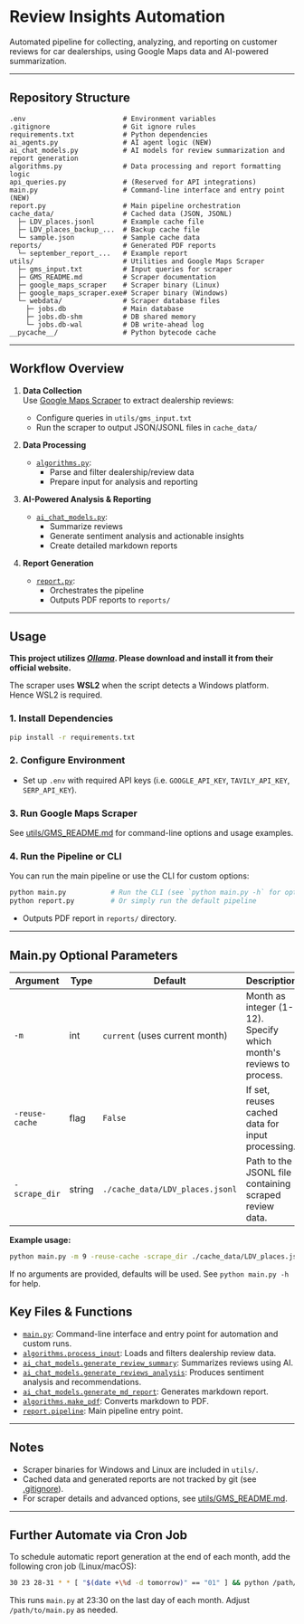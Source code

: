 # Review Insights Automation

Automated pipeline for collecting, analyzing, and reporting on customer reviews for car dealerships, using Google Maps data and AI-powered summarization.

---

## Repository Structure


```
.env                        # Environment variables
.gitignore                  # Git ignore rules
requirements.txt            # Python dependencies
ai_agents.py                # AI agent logic (NEW)
ai_chat_models.py           # AI models for review summarization and report generation
algorithms.py               # Data processing and report formatting logic
api_queries.py              # (Reserved for API integrations)
main.py                     # Command-line interface and entry point (NEW)
report.py                   # Main pipeline orchestration
cache_data/                 # Cached data (JSON, JSONL)
  ├─ LDV_places.jsonl       # Example cache file
  ├─ LDV_places_backup_...  # Backup cache file
  └─ sample.json            # Sample cache data
reports/                    # Generated PDF reports
  └─ september_report_...   # Example report
utils/                      # Utilities and Google Maps Scraper
  ├─ gms_input.txt          # Input queries for scraper
  ├─ GMS_README.md          # Scraper documentation
  ├─ google_maps_scraper    # Scraper binary (Linux)
  ├─ google_maps_scraper.exe# Scraper binary (Windows)
  └─ webdata/               # Scraper database files
    ├─ jobs.db              # Main database
    ├─ jobs.db-shm          # DB shared memory
    └─ jobs.db-wal          # DB write-ahead log
__pycache__/                # Python bytecode cache
```

---

## Workflow Overview

1. **Data Collection**  
   Use [Google Maps Scraper](utils/GMS_README.md) to extract dealership reviews:
   - Configure queries in `utils/gms_input.txt`
   - Run the scraper to output JSON/JSONL files in `cache_data/`

2. **Data Processing**  
   - [`algorithms.py`](algorithms.py):  
     - Parse and filter dealership/review data
     - Prepare input for analysis and reporting

3. **AI-Powered Analysis & Reporting**  
   - [`ai_chat_models.py`](ai_chat_models.py):  
     - Summarize reviews
     - Generate sentiment analysis and actionable insights
     - Create detailed markdown reports

4. **Report Generation**  
   - [`report.py`](report.py):  
     - Orchestrates the pipeline
     - Outputs PDF reports to `reports/`

---

## Usage

**This project utilizes [*Ollama*](https://ollama.com/download). Please download and install it from their official website.**

The scraper uses **WSL2** when the script detects a Windows platform. Hence WSL2 is required.

### 1. Install Dependencies

```sh
pip install -r requirements.txt
```

### 2. Configure Environment

- Set up `.env` with required API keys (i.e. `GOOGLE_API_KEY`, `TAVILY_API_KEY`, `SERP_API_KEY`).

### 3. Run Google Maps Scraper

See [utils/GMS_README.md](utils/GMS_README.md) for command-line options and usage examples.


### 4. Run the Pipeline or CLI

You can run the main pipeline or use the CLI for custom options:

```sh
python main.py           # Run the CLI (see `python main.py -h` for options to adjust parameters)
python report.py         # Or simply run the default pipeline
```
- Outputs PDF report in `reports/` directory.

---

## Main.py Optional Parameters

| Argument         | Type    | Default                        | Description                                                      |
|------------------|---------|-------------------------------|------------------------------------------------------------------|
| `-m`             | int     | `current` (uses current month) | Month as integer (1-12). Specify which month's reviews to process.|
| `-reuse-cache`   | flag    | `False`                        | If set, reuses cached data for input processing.                  |
| `-scrape_dir`    | string  | `./cache_data/LDV_places.jsonl`| Path to the JSONL file containing scraped review data.            |

**Example usage:**
```sh
python main.py -m 9 -reuse-cache -scrape_dir ./cache_data/LDV_places.jsonl
```

If no arguments are provided, defaults will be used. See `python main.py -h` for help.

## Key Files & Functions


- [`main.py`](main.py): Command-line interface and entry point for automation and custom runs.
- [`algorithms.process_input`](algorithms.py): Loads and filters dealership review data.
- [`ai_chat_models.generate_review_summary`](ai_chat_models.py): Summarizes reviews using AI.
- [`ai_chat_models.generate_reviews_analysis`](ai_chat_models.py): Produces sentiment analysis and recommendations.
- [`ai_chat_models.generate_md_report`](ai_chat_models.py): Generates markdown report.
- [`algorithms.make_pdf`](algorithms.py): Converts markdown to PDF.
- [`report.pipeline`](report.py): Main pipeline entry point.

---

## Notes

- Scraper binaries for Windows and Linux are included in `utils/`.
- Cached data and generated reports are not tracked by git (see [.gitignore](.gitignore)).
- For scraper details and advanced options, see [utils/GMS_README.md](utils/GMS_README.md).

---

## Further Automate via Cron Job

To schedule automatic report generation at the end of each month, add the following cron job (Linux/macOS):

```sh
30 23 28-31 * * [ "$(date +\%d -d tomorrow)" == "01" ] && python /path/to/main.py
```

This runs `main.py` at 23:30 on the last day of each month. Adjust `/path/to/main.py` as needed.